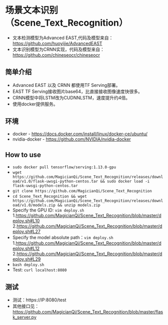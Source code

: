 # 场景文本识别（Scene_Text_Recognition）

* 文本检测模型为Advanced EAST,代码及模型来自：https://github.com/huoyijie/AdvancedEAST
* 文本识别模型为CRNN实现，代码及模型来自：https://github.com/chineseocr/chineseocr

## 简单介绍

* Advanced EAST 以及 CRNN 都使用TF Serving部署。
* EAST TF Serving接收图片base64，比直接接收图像速度快很多。
* CRNN模型中将LSTM改为CUDNNLSTM，速度提升约4倍。
* 使用docker提供服务。

## 环境

* docker - https://docs.docker.com/install/linux/docker-ce/ubuntu/
* nvidia-docker - https://github.com/NVIDIA/nvidia-docker

## How to use

* `sudo docker pull tensorflow/serving:1.13.0-gpu`
* `wget https://github.com/MagicianQi/Scene_Text_Recognition/releases/download/v1.0/flask-uwsgi-python-centos.tar && sudo docker load -i flask-uwsgi-python-centos.tar`
* `git clone https://github.com/MagicianQi/Scene_Text_Recognition`
* `cd Scene_Text_Recognition && wget https://github.com/MagicianQi/Scene_Text_Recognition/releases/download/v1.0/models.zip && unzip models.zip`
* Specify the GPU ID: `vim deploy.sh`
    1.https://github.com/MagicianQi/Scene_Text_Recognition/blob/master/deploy.sh#L10
    2.https://github.com/MagicianQi/Scene_Text_Recognition/blob/master/deploy.sh#L27
* Specify the model absolute path：`vim deploy.sh`
    1.https://github.com/MagicianQi/Scene_Text_Recognition/blob/master/deploy.sh#L12
    2.https://github.com/MagicianQi/Scene_Text_Recognition/blob/master/deploy.sh#L29
* `bash deploy.sh`
* Test: `curl localhost:8080`

## 测试

* 测试：https://IP:8080/test
* 其他接口见：https://github.com/MagicianQi/Scene_Text_Recognition/blob/master/flask_server.py
